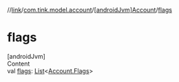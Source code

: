 //[link](../../index.md)/[com.tink.model.account](../index.md)/[[androidJvm]Account](index.md)/[flags](flags.md)



# flags  
[androidJvm]  
Content  
val [flags](flags.md): [List](https://kotlinlang.org/api/latest/jvm/stdlib/kotlin.collections/-list/index.html)<[Account.Flags](-flags/index.md)>  



